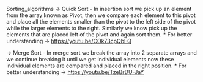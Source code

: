 Sorting_algorithms
-> Quick Sort - In insertion sort we pick up an element from the array known as Pivot, then we compare each element to this pivot and place all the elements smaller than the pivot to the left side of the pivot while the larger elements to the right. Similarly we know pick up the elements that are placed left of the pivot and again sort them. * For better understanding -> https://youtu.be/COk73cpQbFQ


-> Merge Sort - In merge sort we break the array into 2 separate arrays and we continue breaking it until we get individual elements now these individual elements are compared and placed in the right position. * For better understanding -> https://youtu.be/TzeBrDU-JaY
